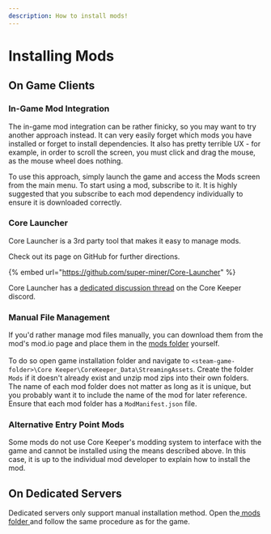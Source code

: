 ```yaml
---
description: How to install mods!
---
```


# Installing Mods

## On Game Clients

### In-Game Mod Integration

The in-game mod integration can be rather finicky, so you may want to try another approach instead. It can very easily forget which mods you have installed or forget to install dependencies. It also has pretty terrible UX - for example, in order to scroll the screen, you must click and drag the mouse, as the mouse wheel does nothing.

To use this approach, simply launch the game and access the Mods screen from the main menu. To start using a mod, subscribe to it. It is highly suggested that you subscribe to each mod dependency individually to ensure it is downloaded correctly.

### Core Launcher

Core Launcher is a 3rd party tool that makes it easy to manage mods.

Check out its page on GitHub for further directions.

{% embed url="https://github.com/super-miner/Core-Launcher" %}

Core Launcher has a [dedicated discussion thread](https://discord.com/channels/851842678340845600/1173510418690490458) on the Core Keeper discord.

### Manual File Management&#x20;

If you'd rather manage mod files manually, you can download them from the mod's mod.io page and place them in the [mods folder](../concepts/important-folder-paths.md#mod-files) yourself.\
\
To do so open game installation folder and navigate to `<steam-game-folder>\Core Keeper\CoreKeeper_Data\StreamingAssets`. Create the folder `Mods` if it doesn't already exist and unzip mod zips into their own folders. The name of each mod folder does not matter as long as it is unique, but you probably want it to include the name of the mod for later reference.\
Ensure that each mod folder has a `ModManifest.json` file.

### Alternative Entry Point Mods

Some mods do not use Core Keeper's modding system to interface with the game and cannot be installed using the means described above. In this case, it is up to the individual mod developer to explain how to install the mod.

## On Dedicated Servers

Dedicated servers only support manual installation method. Open the[ mods folder ](../concepts/important-folder-paths.md#dedicated-server-mods)and follow the same procedure as for the game.
